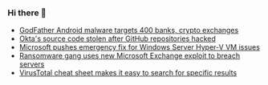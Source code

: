 ### Hi there 👋

<!--START_SECTION:feed-->
* [GodFather Android malware targets 400 banks, crypto exchanges](https://www.bleepingcomputer.com/news/security/godfather-android-malware-targets-400-banks-crypto-exchanges/)
* [Okta's source code stolen after GitHub repositories hacked](https://www.bleepingcomputer.com/news/security/oktas-source-code-stolen-after-github-repositories-hacked/)
* [Microsoft pushes emergency fix for Windows Server Hyper-V VM issues](https://www.bleepingcomputer.com/news/microsoft/microsoft-pushes-emergency-fix-for-windows-server-hyper-v-vm-issues/)
* [Ransomware gang uses new Microsoft Exchange exploit to breach servers](https://www.bleepingcomputer.com/news/security/ransomware-gang-uses-new-microsoft-exchange-exploit-to-breach-servers/)
* [VirusTotal cheat sheet makes it easy to search for specific results](https://www.bleepingcomputer.com/news/security/virustotal-cheat-sheet-makes-it-easy-to-search-for-specific-results/)
<!--END_SECTION:feed-->

<!--
**frankenk/frankenk** is a ✨ _special_ ✨ repository because its `README.md` (this file) appears on your GitHub profile.

Here are some ideas to get you started:

- 🔭 I’m currently working on ...
- 🌱 I’m currently learning ...
- 👯 I’m looking to collaborate on ...
- 🤔 I’m looking for help with ...
- 💬 Ask me about ...
- 📫 How to reach me: ...
- 😄 Pronouns: ...
- ⚡ Fun fact: ...
-->



